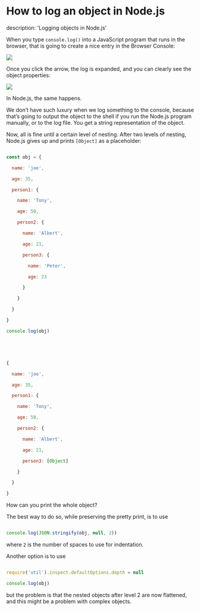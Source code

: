 





# How to log an object in Node.js

description: 'Logging objects in Node.js'





When you type `console.log()` into a JavaScript program that runs in the browser, that is going to create a nice entry in the Browser Console:



![](console-log-browser.png)



Once you click the arrow, the log is expanded, and you can clearly see the object properties:



![](console-log-browser-expanded.png)



In Node.js, the same happens.



We don’t have such luxury when we log something to the console, because that’s going to output the object to the shell if you run the Node.js program manually, or to the log file. You get a string representation of the object.



Now, all is fine until a certain level of nesting. After two levels of nesting, Node.js gives up and prints `[Object]` as a placeholder:



```js

const obj = {

  name: 'joe',

  age: 35,

  person1: {

    name: 'Tony',

    age: 50,

    person2: {

      name: 'Albert',

      age: 21,

      person3: {

        name: 'Peter',

        age: 23

      }

    }

  }

}

console.log(obj)





{

  name: 'joe',

  age: 35,

  person1: {

    name: 'Tony',

    age: 50,

    person2: {

      name: 'Albert',

      age: 21,

      person3: [Object]

    }

  }

}

```



How can you print the whole object?



The best way to do so, while preserving the pretty print, is to use



```js

console.log(JSON.stringify(obj, null, 2))

```



where `2` is the number of spaces to use for indentation.



Another option is to use



```js

require('util').inspect.defaultOptions.depth = null

console.log(obj)

```



but the problem is that the nested objects after level 2 are now flattened, and this might be a problem with complex objects.

